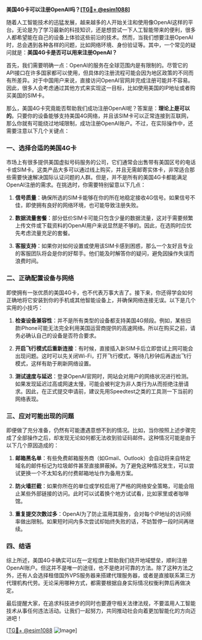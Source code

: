 **美国4G卡可以注册OpenAI吗？[[TG💪+ @esim1088](https://t.me/s/esim1088)]**

随着人工智能技术的迅猛发展，越来越多的人开始关注和使用像OpenAI这样的平台。无论是为了学习最新的科技知识，还是想尝试一下人工智能带来的便利，很多人都希望能在自己的设备上体验这些前沿的技术。然而，当我们想要注册OpenAI时，总会遇到各种各样的问题，比如网络环境、身份验证等。其中，一个常见的疑问就是：**美国4G卡是否可以用来注册OpenAI？**

首先，我们需要明确一点：OpenAI的服务在全球范围内是有限制的。尽管它的API接口在许多国家都可以使用，但具体的注册流程可能会因为地区政策的不同而有所差异。对于中国用户来说，直接访问OpenAI官网并完成注册可能并不容易。因此，很多人会考虑通过其他方式来实现这一目标，比如使用美国的IP地址或者购买美国的SIM卡。

那么，美国4G卡究竟能否帮助我们成功注册OpenAI呢？答案是：**理论上是可以的**。只要你的设备能够支持美国4G网络，并且该SIM卡可以正常连接到互联网，那么你就有可能绕过地域限制，成功注册OpenAI账户。不过，在实际操作中，还需要注意以下几个关键点：

### 一、选择合适的美国4G卡

市场上有很多提供美国虚拟号码服务的公司，它们通常会出售带有美国区号的电话卡或SIM卡。这类产品大多可以通过线上购买，并且无需邮寄实体卡，非常适合那些需要快速解决国际认证问题的人群。但是，并不是所有的美国4G卡都能满足OpenAI注册的需求。在挑选时，你需要特别留意以下几点：

1. **信号质量**：确保所选的SIM卡能够在你的所在地稳定接收4G信号。如果信号不佳，即使拥有良好的网络环境，也可能导致注册失败。
   
2. **数据流量套餐**：部分低价SIM卡可能只包含少量的数据流量，这对于需要频繁上传文件或下载资料的OpenAI用户来说显然是不够的。因此，在选购时应优先考虑流量充足的套餐。

3. **客服支持**：如果你对如何设置或使用该SIM卡感到困惑，那么一个友好且专业的客服团队将会是你的好帮手。他们能及时解答你的疑问，避免因操作失误而浪费时间。

### 二、正确配置设备与网络

即使拥有一张优质的美国4G卡，也不代表万事大吉了。接下来，你还得学会如何正确地将它安装到你的手机或其他智能设备上，并确保网络连接无误。以下是几个实用的小技巧：

1. **检查设备兼容性**：并不是所有类型的设备都支持美国4G频段。例如，某些旧款iPhone可能无法完全利用美国运营商提供的高速网络。所以在购买之前，请务必确认自己的设备是否符合要求。

2. **开启飞行模式后重新连接**：有时候，直接插入新SIM卡后立即尝试上网可能会出现问题。这时可以先关闭Wi-Fi，打开飞行模式，等待几秒钟后再退出飞行模式，这样有助于刷新网络设置。

3. **测试速度与延迟**：登录OpenAI官网时，网站会对用户的网络状况进行检测。如果发现延迟过高或网速太慢，可能会被判定为非人类行为从而拒绝注册请求。因此，在正式提交申请前，建议先用Speedtest之类的工具测一下当前的网络表现。

### 三、应对可能出现的问题

即便做了充分准备，仍然有可能遭遇意想不到的情况。比如，当你按照上述步骤完成了全部操作之后，却发现无论如何都无法收到验证码邮件。这种情况可能是由于以下几个原因造成的：

1. **邮箱黑名单**：有些免费邮箱服务商（如Gmail、Outlook）会自动将来自特定域名的邮件标记为垃圾邮件甚至直接屏蔽掉。为了避免这种情况发生，可以尝试更换一个不太知名的付费邮箱地址作为备用方案。

2. **防火墙拦截**：如果你所在的单位或学校启用了严格的网络安全策略，可能会阻止某些外部链接的访问。此时可以试着换个地方试试看，比如家里或者咖啡馆。

3. **重复提交次数过多**：OpenAI为了防止滥用其服务，会对每个IP地址的访问频率做出限制。如果短时间内多次尝试却始终失败的话，不妨暂停一段时间再继续。

### 四、结语

综上所述，美国4G卡确实可以在一定程度上帮助我们绕开地域壁垒，顺利注册OpenAI账户。但这并不是唯一的途径，也不是绝对可靠的方法。除了这种方法之外，还有人会选择租借国外VPS服务器来搭建代理服务器，或者是直接联系第三方代理机构代劳。无论采用哪种方式，都需要根据自身实际情况权衡利弊后再做决定。

最后提醒大家，在追求科技进步的同时也要遵守相关法律法规，不要滥用人工智能技术从事任何违法活动。让我们一起努力，共同推动社会向着更加智能化的方向迈进吧！

[[TG💪+ @esim1088](https://t.me/s/esim1088) ![Image](https://i.postimg.cc/4NQfJmqS/Snipaste-2025-05-13-00-14-12.png)]